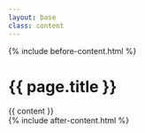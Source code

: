 ```yaml
---
layout: base
class: content
---
```


{% include before-content.html %}
<main class="main">
    <h1>{{ page.title }}</h1>
    <x-book>
        <span slot="left"><i class="icon fa fa-arrow-circle-left"></i></span>
        <span slot='right'><i class="icon fa fa-arrow-circle-right"></i></span>
        <span slot="content">{{ content }}</span>
    </x-book>
</main>
{% include after-content.html %}
